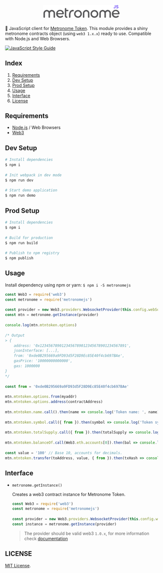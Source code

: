 <h1 align="center">
  <img src="./logo.png" alt="Metronome JS" width="50%">
</h1>

🔌 JavaScript client for [Metronome Token](http://metronome.io). This module provides a shiny metronome contracts object (using `web3 1.x.x`) ready to use. Compatible with Node.js and Web Browsers.

[![JavaScript Style Guide](https://img.shields.io/badge/code_style-standard-brightgreen.svg)](https://standardjs.com)

## Index

1. [Requirements](#requirements)
1. [Dev Setup](#dev-setup)
1. [Prod Setup](#prod-setup)
1. [Usage](#usage)
1. [Interface](#interface)
1. [License](#license)

## Requirements
- [Node.js](https://nodejs.org/en/) / Web Browsers
- [Web3](https://github.com/ethereum/web3.js/)


##  Dev Setup
```bash
# Install dependencies
$ npm i

# Init webpack in dev mode
$ npm run dev

# Start demo application
$ npm run demo
```

## Prod Setup
```bash
# Install dependencies
$ npm i

# Build for production
$ npm run build

# Publish to npm registry
$ npm publish
```

## Usage

Install dependency using npm or yarn: `$ npm i -S metronomejs`

```js
const Web3 = require('web3')
const metronome = require('metronomejs')

const provider = new Web3.providers.WebsocketProvider(this.config.webSocketUrl)
const mtn = metronome.getInstance(provider)

console.log(mtn.mtntoken.options)

/* Output
> {
    address: '0x1234567890123456789012345678901234567891',
    jsonInterface: [...],
    from: '0xde0B295669a9FD93d5F28D9Ec85E40f4cb697BAe',
    gasPrice: '10000000000000',
    gas: 1000000
}
*/

const from = '0xde0B295669a9FD93d5F28D9Ec85E40f4cb697BAe'

mtn.mtntoken.options.from(myaddr)
mtn.mtntoken.options.address(contractAddress)

mtn.mtntoken.name.call().then(name => console.log('Token name: ', name) )

mtn.mtntoken.symbol.call({ from }).then(symbol => console.log('Token symbol: ', symbol))

mtn.mtntoken.totalSupply.call({ from }).then(totalSupply => console.log('Total Supply: ', totalSupply))

mtn.mtntoken.balanceOf.call(Web3.eth.accounts[0]).then(bal => console.log('Balance: ', bal.toString(10)))

const value = '100' // Base 10, accounts for decimals.
mtn.mtntoken.transfer(toAddress, value, { from }).then(txHash => console.dir(txHash))
```

## Interface

  - `metronome.getInstance()`

    Creates a web3 contract instance for Metronome Token.

    ```js
    const Web3 = require('web3')
    const metronome = require('metronomejs')

    const provider = new Web3.providers.WebsocketProvider(this.config.webSocketUrl)
    const instance = metronome.getInstance(provider)
    ```

    > The provider should be valid web3 `1.0.x`, for more information check [documentation](http://web3js.readthedocs.io/en/1.0/include_package-core.html?highlight=provider)


## LICENSE

[MIT License](https://github.com/MetronomeToken/metronome-auction-brd/blob/develop/LICENSE).
